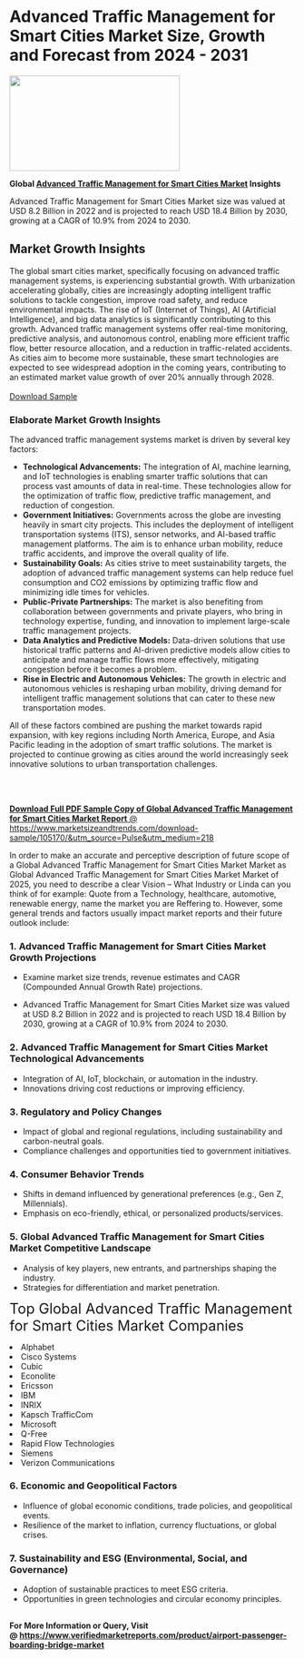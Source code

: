 <H1>Advanced Traffic Management for Smart Cities Market Size, Growth and Forecast from 2024 - 2031</H1><img class="aligncenter size-medium wp-image-584254" src="https://thirdeyenews.in/wp-content/uploads/2024/09/Global-Market-Research-300x168.jpeg" alt="" width="300" height="168" /><p><strong>Global&nbsp;<a href="https://www.marketsizeandtrends.com/download-sample/105170/&amp;utm_source=Pulse&amp;utm_medium=218">Advanced Traffic Management for Smart Cities Market</a> Insights</strong></p><p>Advanced Traffic Management for Smart Cities Market size was valued at USD 8.2 Billion in 2022 and is projected to reach USD 18.4 Billion by 2030, growing at a CAGR of 10.9% from 2024 to 2030.</p><p><h2>Market Growth Insights</h2> <p>The global smart cities market, specifically focusing on advanced traffic management systems, is experiencing substantial growth. With urbanization accelerating globally, cities are increasingly adopting intelligent traffic solutions to tackle congestion, improve road safety, and reduce environmental impacts. The rise of IoT (Internet of Things), AI (Artificial Intelligence), and big data analytics is significantly contributing to this growth. Advanced traffic management systems offer real-time monitoring, predictive analysis, and autonomous control, enabling more efficient traffic flow, better resource allocation, and a reduction in traffic-related accidents. As cities aim to become more sustainable, these smart technologies are expected to see widespread adoption in the coming years, contributing to an estimated market value growth of over 20% annually through 2028. <br><br><a href="#">Download Sample</a></p> <h3>Elaborate Market Growth Insights</h3> <p>The advanced traffic management systems market is driven by several key factors: <ul> <li><strong>Technological Advancements:</strong> The integration of AI, machine learning, and IoT technologies is enabling smarter traffic solutions that can process vast amounts of data in real-time. These technologies allow for the optimization of traffic flow, predictive traffic management, and reduction of congestion.</li> <li><strong>Government Initiatives:</strong> Governments across the globe are investing heavily in smart city projects. This includes the deployment of intelligent transportation systems (ITS), sensor networks, and AI-based traffic management platforms. The aim is to enhance urban mobility, reduce traffic accidents, and improve the overall quality of life.</li> <li><strong>Sustainability Goals:</strong> As cities strive to meet sustainability targets, the adoption of advanced traffic management systems can help reduce fuel consumption and CO2 emissions by optimizing traffic flow and minimizing idle times for vehicles.</li> <li><strong>Public-Private Partnerships:</strong> The market is also benefiting from collaboration between governments and private players, who bring in technology expertise, funding, and innovation to implement large-scale traffic management projects.</li> <li><strong>Data Analytics and Predictive Models:</strong> Data-driven solutions that use historical traffic patterns and AI-driven predictive models allow cities to anticipate and manage traffic flows more effectively, mitigating congestion before it becomes a problem.</li> <li><strong>Rise in Electric and Autonomous Vehicles:</strong> The growth in electric and autonomous vehicles is reshaping urban mobility, driving demand for intelligent traffic management solutions that can cater to these new transportation modes.</li> </ul> <p>All of these factors combined are pushing the market towards rapid expansion, with key regions including North America, Europe, and Asia Pacific leading in the adoption of smart traffic solutions. The market is projected to continue growing as cities around the world increasingly seek innovative solutions to urban transportation challenges.</p> <br><br><a href="#"></p><p><span class=""><strong>Download Full PDF Sample Copy of Global Advanced Traffic Management for Smart Cities Market Report</strong> @ <a href="https://www.marketsizeandtrends.com/download-sample/105170/&amp;utm_source=Pulse&amp;utm_medium=218" target="_blank">https://www.marketsizeandtrends.com/download-sample/105170/&amp;utm_source=Pulse&amp;utm_medium=218</a></span></p><p>In order to make an accurate and perceptive description of future scope of a Global&nbsp;Advanced Traffic Management for Smart Cities Market Market as Global&nbsp;Advanced Traffic Management for Smart Cities Market Market of 2025, you need to describe a clear Vision &ndash; What Industry or Linda can you think of for example: Quote from a Technology, healthcare, automotive, renewable energy, name the market you are Reffering to. However, some general trends and factors usually impact market reports and their future outlook include:</p><h3>1.&nbsp;<strong>Advanced Traffic Management for Smart Cities Market Growth Projections</strong></h3><ul><li>Examine market size trends, revenue estimates and CAGR (Compounded Annual Growth Rate) projections.</li><li><p>Advanced Traffic Management for Smart Cities Market size was valued at USD 8.2 Billion in 2022 and is projected to reach USD 18.4 Billion by 2030, growing at a CAGR of 10.9% from 2024 to 2030.</p></li></ul><h3>2.&nbsp;<strong>Advanced Traffic Management for Smart Cities Market Technological Advancements</strong></h3><ul><li>Integration of AI, IoT, blockchain, or automation in the industry.</li><li>Innovations driving cost reductions or improving efficiency.</li></ul><h3>3.&nbsp;<strong>Regulatory and Policy Changes</strong></h3><ul><li>Impact of global and regional regulations, including sustainability and carbon-neutral goals.</li><li>Compliance challenges and opportunities tied to government initiatives.</li></ul><h3>4.&nbsp;<strong>Consumer Behavior Trends</strong></h3><ul><li>Shifts in demand influenced by generational preferences (e.g., Gen Z, Millennials).</li><li>Emphasis on eco-friendly, ethical, or personalized products/services.</li></ul><h3>5.&nbsp;<strong>Global Advanced Traffic Management for Smart Cities Market Competitive Landscape</strong></h3><ul><li>Analysis of key players, new entrants, and partnerships shaping the industry.</li><li>Strategies for differentiation and market penetration.</li></ul><p data-pm-slice="1 1 []"><span style="color: inherit; font-family: inherit; font-size: 25px;">Top Global Advanced Traffic Management for Smart Cities Market Companies</span></p><div class="" data-test-id=""><p><li>Alphabet</li><li> Cisco Systems</li><li> Cubic</li><li> Econolite</li><li> Ericsson</li><li> IBM</li><li> INRIX</li><li> Kapsch TrafficCom</li><li> Microsoft</li><li> Q-Free</li><li> Rapid Flow Technologies</li><li> Siemens</li><li> Verizon Communications</li></p></div><h3>6.&nbsp;<strong>Economic and Geopolitical Factors</strong></h3><ul><li>Influence of global economic conditions, trade policies, and geopolitical events.</li><li>Resilience of the market to inflation, currency fluctuations, or global crises.</li></ul><h3>7.&nbsp;<strong>Sustainability and ESG (Environmental, Social, and Governance)</strong></h3><ul><li>Adoption of sustainable practices to meet ESG criteria.</li><li>Opportunities in green technologies and circular economy principles.</li></ul><h2><strong style="font-size: 14px;">For More Information or Query, Visit @&nbsp;</strong><a style="background-color: #ffffff; font-size: 14px;" href="https://www.marketsizeandtrends.com/report/advanced-traffic-management-for-smart-cities-market/" target="_blank">https://www.verifiedmarketreports.com/product/airport-passenger-boarding-bridge-market</a></h2>
